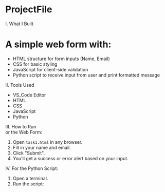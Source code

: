 # ProjectFile


I. What I Built<br/>
# A simple web form with:<br/>
- HTML structure for form inputs (Name, Email)<br/>
- CSS for basic styling<br/>
- JavaScript for client-side validation<br/>
- Python script to receive input from user and print formatted message<br/>

II. Tools Used<br/>
- VS_Code Editor<br/>
- HTML<br/>
- CSS<br/>
- JavaScript<br/>
- Python <br/>

III. How to Run<br/>
or the Web Form:<br/>
1. Open `task1.html` in any browser.<br/>
2. Fill in your name and email.<br/>
3. Click "Submit".<br/>
4. You'll get a success or error alert based on your input.<br/>

IV. For the Python Script:<br/>
1. Open a terminal.<br/>
2. Run the script:<br/>
   
